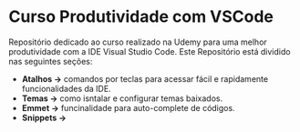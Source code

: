 # Curso Produtividade com VSCode 

Repositório dedicado ao curso realizado na Udemy para uma melhor produtividade com a IDE Visual Studio Code.
Este Repositório está dividido nas seguintes seções:

- **Atalhos ->** comandos por teclas para acessar fácil e rapidamente funcionalidades da IDE.
- **Temas ->** como isntalar e configurar temas baixados.
- **Emmet ->** funcinalidade para auto-complete de códigos.
- **Snippets ->** 
